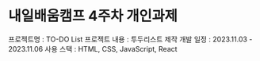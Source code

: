 # 내일배움캠프 4주차 개인과제
프로젝트명 : TO-DO List
프로젝트 내용 : 투두리스트 제작
개발 일정 : 2023.11.03 - 2023.11.06
사용 스택 : HTML, CSS, JavaScript, React